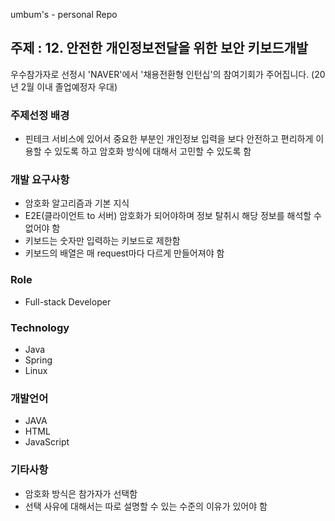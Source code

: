 umbum's - personal Repo

## 주제 : 12. 안전한 개인정보전달을 위한 보안 키보드개발
우수참가자로 선정시 'NAVER'에서 '채용전환형 인턴십'의 참여기회가 주어집니다. (20년 2월 이내 졸업예정자 우대)

### 주제선정 배경
* 핀테크 서비스에 있어서 중요한 부분인 개인정보 입력을 보다 안전하고 편리하게 이용할 수 있도록 하고 암호화 방식에 대해서 고민할 수 있도록 함

### 개발 요구사항
* 암호화 알고리즘과 기본 지식
* E2E(클라이언트 to 서버) 암호화가 되어야하며 정보 탈취시 해당 정보를 해석할 수 없어야 함
* 키보드는 숫자만 입력하는 키보드로 제한함
* 키보드의 배열은 매 request마다 다르게 만들어져야 함

### Role
* Full-stack Developer

### Technology 
* Java
* Spring
* Linux

### 개발언어
* JAVA
* HTML
* JavaScript

### 기타사항
* 암호화 방식은 참가자가 선택함
* 선택 사유에 대해서는 따로 설명할 수 있는 수준의 이유가 있어야 함
